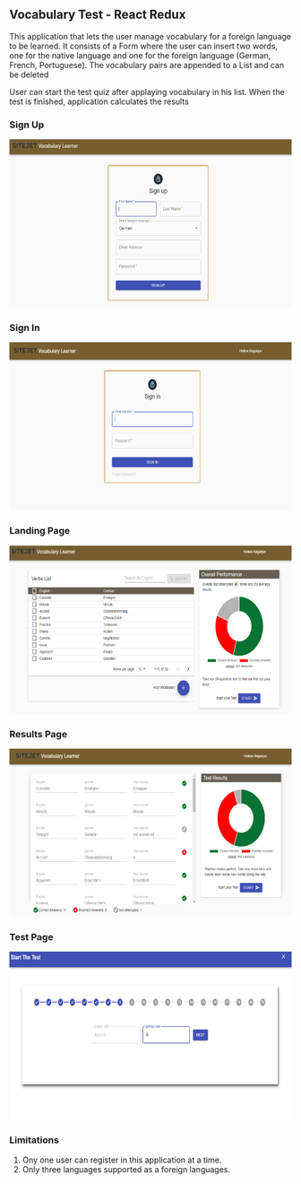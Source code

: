 ## Vocabulary Test - React Redux

This application that lets the user manage vocabulary for a foreign language to be learned. It consists of a Form where the user can insert two words, one for the native language and one for the foreign language (German, French, Portuguese). The vocabulary pairs are appended to a List and can be deleted

User can start the test quiz after applaying vocabulary in his list. When the test is finished, application calculates the results
### Sign Up
<div align="center">
    <img src="/screenshots/SinUp.PNG" height="300px"</img> 
</div>

### Sign In
<div align="center">
    <img src="/screenshots/SignIn.PNG" height="300px"</img> 
</div>

### Landing Page
<div align="center">
    <img src="/screenshots/overallTest.PNG" height="300px"</img> 
</div>

### Results Page
<div align="center">
    <img src="/screenshots/TestResults.PNG" height="300px"</img> 
</div>

### Test Page
<div align="center">
    <img src="/screenshots/StartTheTest.PNG" height="300px"</img> 
</div>

### Limitations
1. Ony one user can register in this application at a time.
2. Only three languages supported as a foreign languages.

